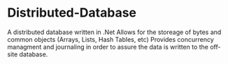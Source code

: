Distributed-Database
====================
A distributed database written in .Net
Allows for the storeage of bytes and common objects (Arrays, Lists, Hash Tables, etc)
Provides concurrency managment and journaling in order to assure the data is written to the off-site database.